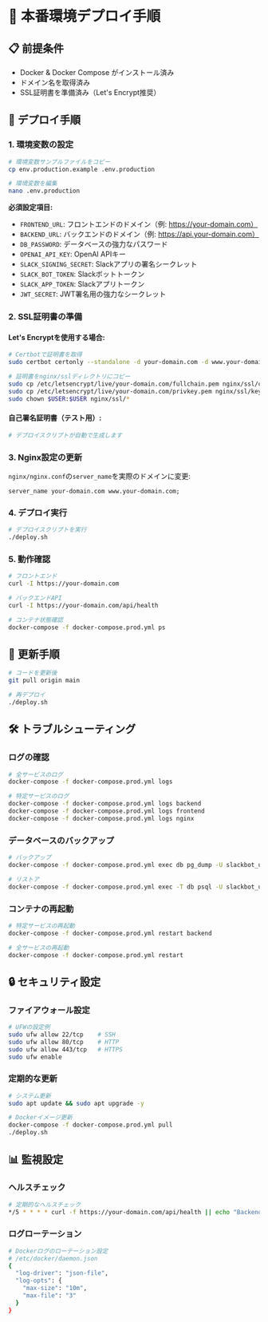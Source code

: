 # 🚀 本番環境デプロイ手順

## 📋 前提条件

- Docker & Docker Compose がインストール済み
- ドメイン名を取得済み
- SSL証明書を準備済み（Let's Encrypt推奨）

## 🔧 デプロイ手順

### 1. 環境変数の設定

```bash
# 環境変数サンプルファイルをコピー
cp env.production.example .env.production

# 環境変数を編集
nano .env.production
```

**必須設定項目:**
- `FRONTEND_URL`: フロントエンドのドメイン（例: https://your-domain.com）
- `BACKEND_URL`: バックエンドのドメイン（例: https://api.your-domain.com）
- `DB_PASSWORD`: データベースの強力なパスワード
- `OPENAI_API_KEY`: OpenAI APIキー
- `SLACK_SIGNING_SECRET`: Slackアプリの署名シークレット
- `SLACK_BOT_TOKEN`: Slackボットトークン
- `SLACK_APP_TOKEN`: Slackアプリトークン
- `JWT_SECRET`: JWT署名用の強力なシークレット

### 2. SSL証明書の準備

#### Let's Encryptを使用する場合:
```bash
# Certbotで証明書を取得
sudo certbot certonly --standalone -d your-domain.com -d www.your-domain.com

# 証明書をnginx/sslディレクトリにコピー
sudo cp /etc/letsencrypt/live/your-domain.com/fullchain.pem nginx/ssl/cert.pem
sudo cp /etc/letsencrypt/live/your-domain.com/privkey.pem nginx/ssl/key.pem
sudo chown $USER:$USER nginx/ssl/*
```

#### 自己署名証明書（テスト用）:
```bash
# デプロイスクリプトが自動で生成します
```

### 3. Nginx設定の更新

`nginx/nginx.conf`の`server_name`を実際のドメインに変更:

```nginx
server_name your-domain.com www.your-domain.com;
```

### 4. デプロイ実行

```bash
# デプロイスクリプトを実行
./deploy.sh
```

### 5. 動作確認

```bash
# フロントエンド
curl -I https://your-domain.com

# バックエンドAPI
curl -I https://your-domain.com/api/health

# コンテナ状態確認
docker-compose -f docker-compose.prod.yml ps
```

## 🔄 更新手順

```bash
# コードを更新後
git pull origin main

# 再デプロイ
./deploy.sh
```

## 🛠️ トラブルシューティング

### ログの確認
```bash
# 全サービスのログ
docker-compose -f docker-compose.prod.yml logs

# 特定サービスのログ
docker-compose -f docker-compose.prod.yml logs backend
docker-compose -f docker-compose.prod.yml logs frontend
docker-compose -f docker-compose.prod.yml logs nginx
```

### データベースのバックアップ
```bash
# バックアップ
docker-compose -f docker-compose.prod.yml exec db pg_dump -U slackbot_user slackbot > backup.sql

# リストア
docker-compose -f docker-compose.prod.yml exec -T db psql -U slackbot_user slackbot < backup.sql
```

### コンテナの再起動
```bash
# 特定サービスの再起動
docker-compose -f docker-compose.prod.yml restart backend

# 全サービスの再起動
docker-compose -f docker-compose.prod.yml restart
```

## 🔒 セキュリティ設定

### ファイアウォール設定
```bash
# UFWの設定例
sudo ufw allow 22/tcp    # SSH
sudo ufw allow 80/tcp    # HTTP
sudo ufw allow 443/tcp   # HTTPS
sudo ufw enable
```

### 定期的な更新
```bash
# システム更新
sudo apt update && sudo apt upgrade -y

# Dockerイメージ更新
docker-compose -f docker-compose.prod.yml pull
./deploy.sh
```

## 📊 監視設定

### ヘルスチェック
```bash
# 定期的なヘルスチェック
*/5 * * * * curl -f https://your-domain.com/api/health || echo "Backend down" | mail -s "Alert" admin@your-domain.com
```

### ログローテーション
```bash
# Dockerログのローテーション設定
# /etc/docker/daemon.json
{
  "log-driver": "json-file",
  "log-opts": {
    "max-size": "10m",
    "max-file": "3"
  }
}
```
